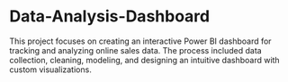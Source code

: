 # Data-Analysis-Dashboard
This project focuses on creating an interactive Power BI dashboard for tracking and analyzing online sales data. The process included data collection, cleaning, modeling, and designing an intuitive dashboard with custom visualizations.
